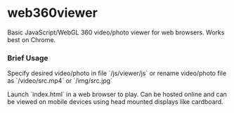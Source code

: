 # web360viewer

Basic JavaScript/WebGL 360 video/photo viewer for web browsers. Works best on Chrome.

<h3> Brief Usage </h3>
Specify desired video/photo in file `/js/viewer/js` or rename video/photo file as `/video/src.mp4` or `/img/src.jpg`
<p>
Launch `index.html` in a web browser to play. Can be hosted online and can be viewed on mobile devices using head mounted displays like cardboard.
